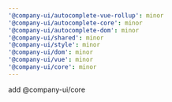```yaml
---
'@company-ui/autocomplete-vue-rollup': minor
'@company-ui/autocomplete-core': minor
'@company-ui/autocomplete-dom': minor
'@company-ui/shared': minor
'@company-ui/style': minor
'@company-ui/dom': minor
'@company-ui/vue': minor
'@company-ui/core': minor
---
```


add @company-ui/core
